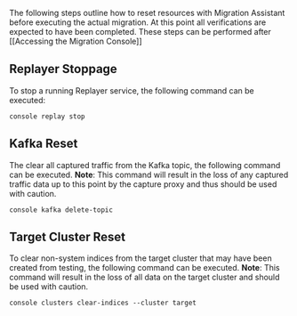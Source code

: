 


The following steps outline how to reset resources with Migration Assistant before executing the actual migration. At this point all verifications are expected to have been completed. These steps can be performed after [[Accessing the Migration Console]]

## Replayer Stoppage
To stop a running Replayer service, the following command can be executed:
```
console replay stop
```

## Kafka Reset
The clear all captured traffic from the Kafka topic, the following command can be executed. **Note**: This command will result in the loss of any captured traffic data up to this point by the capture proxy and thus should be used with caution.
```
console kafka delete-topic
```

## Target Cluster Reset
To clear non-system indices from the target cluster that may have been created from testing, the following command can be executed. **Note**: This command will result in the loss of all data on the target cluster and should be used with caution.
```
console clusters clear-indices --cluster target
```
